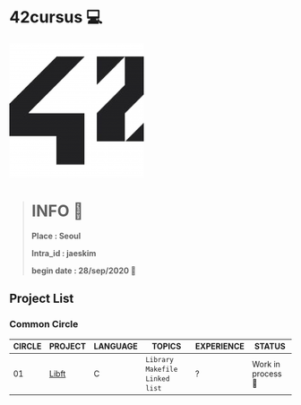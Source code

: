 # 42cursus 💻

![42logo](image/readme/42.png)

> # INFO 👷
>
> **Place : Seoul**
>
> **Intra_id : jaeskim**
>
> **begin date : 28/sep/2020 🎉**



## Project List

### Common Circle

| CIRCLE | PROJECT             | LANGUAGE | TOPICS                             | EXPERIENCE | STATUS            |
| ------ | ------------------- | -------- | ---------------------------------- | ---------- | ----------------- |
| 01     | [Libft](./01-Libft) | C        | `Library` `Makefile` `Linked list` | ?          | Work in process 🚧 |

